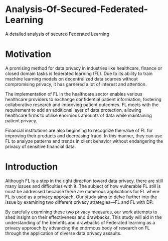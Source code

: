 # Analysis-Of-Secured-Federated-Learning
A detailed analysis of secured Federated Learning

# Motivation 
A promising method for data privacy in industries like healthcare, finance or closed domain tasks is federated learning (FL). Due to its ability to train machine learning models on decentralized data sources without compromising privacy, it has garnered a lot of interest and attention.

The implementation of FL in the healthcare sector enables various healthcare providers to exchange confidential patient information, fostering collaborative research and improving patient outcomes. FL meets with the requirement to add an additional layer of data protection, allowing healthcare firms to utilise enormous amounts of data while maintaining patient privacy.

Financial institutions are also beginning to recognize the value of FL for improving their products and decreasing fraud. In this manner, they can use FL to analyze patterns and trends in client behavior without endangering the privacy of sensitive financial data. 

# Introduction 
Although FL is a step in the right direction toward data privacy, there are still many issues and difficulties with it. The subject of how vulnerable FL still is must be addressed because there are numerous applications for FL where FL is used as a privacy approach. Our study aims to delve further into the issue by examining two different privacy strategies—FL and FL with DP.

By carefully examining these two privacy measures, our work attempts to shed insight on their effectiveness and drawbacks. This study will aid in the understanding of the benefits and drawbacks of Federated learning as a privacy approach by advancing the enormous body of research on FL through the application of diverse data privacy assaults.


